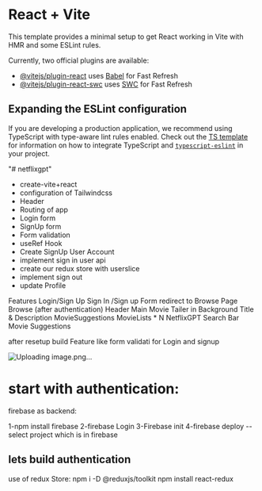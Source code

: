 

# React + Vite

This template provides a minimal setup to get React working in Vite with HMR and some ESLint rules.

Currently, two official plugins are available:

- [@vitejs/plugin-react](https://github.com/vitejs/vite-plugin-react/blob/main/packages/plugin-react) uses [Babel](https://babeljs.io/) for Fast Refresh
- [@vitejs/plugin-react-swc](https://github.com/vitejs/vite-plugin-react/blob/main/packages/plugin-react-swc) uses [SWC](https://swc.rs/) for Fast Refresh

## Expanding the ESLint configuration

If you are developing a production application, we recommend using TypeScript with type-aware lint rules enabled. Check out the [TS template](https://github.com/vitejs/vite/tree/main/packages/create-vite/template-react-ts) for information on how to integrate TypeScript and [`typescript-eslint`](https://typescript-eslint.io) in your project.

"# netflixgpt" 

  - create-vite+react
  - configuration of Tailwindcss
  - Header
  - Routing of app
  - Login form
  - SignUp form
  - Form validation
  - useRef Hook
  - Create SignUp User Account
  - implement sign in user api
  - create our redux store with userslice
  - implement sign out
  - update Profile

Features
    Login/Sign Up
    Sign In /Sign up Form
      redirect to Browse Page
      Browse (after authentication)
    Header
    Main Movie
        Tailer in Background
        Title & Description
        MovieSuggestions
        MovieLists * N
       NetflixGPT
    Search Bar
    Movie Suggestions


after resetup build Feature like form validati for Login and signup

![Uploading image.png…]()


# start with authentication:

   firebase as backend:
     
   1-npm install firebase
   2-firebase Login
   3-Firebase init
   4-firebase deploy
     --select project which is in firebase

## lets build authentication    

   use of redux Store: 
     npm i -D @reduxjs/toolkit
     npm install react-redux
    
